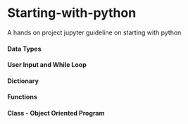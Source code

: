# Starting-with-python

A hands on project jupyter guideline on starting with python

#### Data Types

#### User Input and While Loop

#### Dictionary

#### Functions

#### Class - Object Oriented Program


